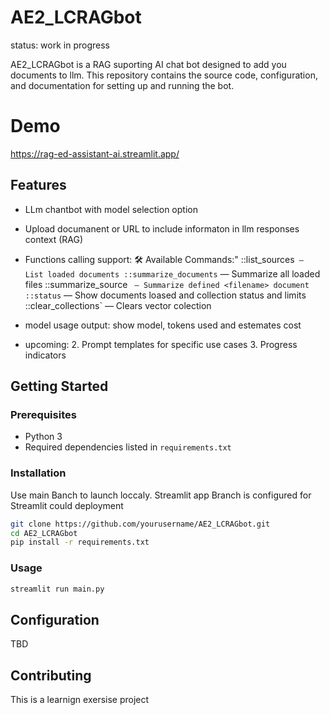 # AE2_LCRAGbot

status: work in progress

AE2_LCRAGbot is a RAG suporting AI chat bot designed to add you documents to llm.
This repository contains the source code, configuration, and documentation for setting up and running the bot.

# Demo 

https://rag-ed-assistant-ai.streamlit.app/

## Features

- LLm chantbot with model selection option
- Upload documanent or URL to include informaton in llm responses context (RAG)
- Functions calling support:
     🛠️ Available Commands:"
            ::list_sources` — List loaded documents
            ::summarize_documents` — Summarize all loaded files
            ::summarize_source <filename>` — Summarize defined <filename> document
            ::status` — Show documents loased and collection status and limits
            ::clear_collections` — Clears vector colection

- model usage output: show model, tokens used and estemates cost
- upcoming:
    2. Prompt templates for specific use cases
    3. Progress indicators

## Getting Started

### Prerequisites

- Python 3
- Required dependencies listed in `requirements.txt`

### Installation

Use main Banch to launch loccaly.
Streamlit app Branch is configured for Streamlit could deployment

```bash
git clone https://github.com/yourusername/AE2_LCRAGbot.git
cd AE2_LCRAGbot
pip install -r requirements.txt
```

### Usage

```bash
streamlit run main.py
```

## Configuration

TBD

## Contributing

This is a learnign exersise project
